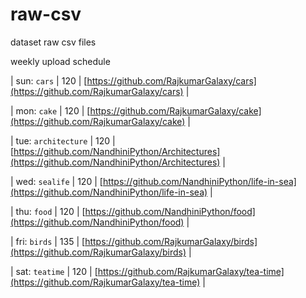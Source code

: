 # raw-csv

dataset raw csv files

weekly upload schedule

| sun: `cars`           | 120 | [https://github.com/RajkumarGalaxy/cars](https://github.com/RajkumarGalaxy/cars)                    |

| mon: `cake`           | 120 | [https://github.com/RajkumarGalaxy/cake](https://github.com/RajkumarGalaxy/cake)                    |

| tue: `architecture`   | 120 | [https://github.com/NandhiniPython/Architectures](https://github.com/NandhiniPython/Architectures)  |

| wed: `sealife`        | 120 | [https://github.com/NandhiniPython/life-in-sea](https://github.com/NandhiniPython/life-in-sea)      |

| thu: `food`           | 120 | [https://github.com/NandhiniPython/food](https://github.com/NandhiniPython/food)                    |

| fri: `birds`          | 135 | [https://github.com/RajkumarGalaxy/birds](https://github.com/RajkumarGalaxy/birds)                  |

| sat: `teatime`        | 120 | [https://github.com/RajkumarGalaxy/tea-time](https://github.com/RajkumarGalaxy/tea-time)            |
